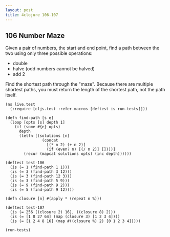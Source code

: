 ```yaml
---
layout: post
title: 4clojure 106-107
---
```


## 106 Number Maze

Given a pair of numbers, the start and end point, find a path between the two using only three possible operations:
* double
* halve (odd numbers cannot be halved)
* add 2

Find the shortest path through the "maze". Because there are multiple shortest paths, you must return the length of the shortest path, not the path itself.

<pre><code class="language-klipse">(ns live.test
  (:require [cljs.test :refer-macros [deftest is run-tests]]))
  
(defn find-path [s e]
  (loop [opts [s] depth 1]
    (if (some #{e} opts)
      depth
      (letfn [(solutions [n]
                (concat 
                  [(* n 2) (+ n 2)]
                  (if (even? n) [(/ n 2)] [])))]
        (recur (mapcat solutions opts) (inc depth))))))

(deftest test-106
  (is (= 1 (find-path 1 1)))
  (is (= 3 (find-path 3 12)))
  (is (= 3 (find-path 12 3)))
  (is (= 3 (find-path 5 9)))
  (is (= 9 (find-path 9 2)))
  (is (= 5 (find-path 9 12))))

(defn closure [n] #(apply * (repeat n %)))

(deftest test-107
  (is (= 256 ((closure 2) 16), ((closure 8) 2)))
  (is (= [1 8 27 64] (map (closure 3) [1 2 3 4])))
  (is (= [1 2 4 8 16] (map #((closure %) 2) [0 1 2 3 4]))))  
  
(run-tests)
</code></pre>
